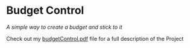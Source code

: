 # Budget Control	
<i>A simple way to create a budget and stick to it</i>

Check out my <a href="https://github.com/BYUCS452F2019/budget-control/blob/master/budgetControl.pdf">budgetControl.pdf</a> file for a full description of the Project
